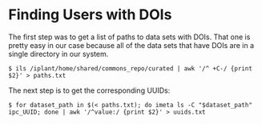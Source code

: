 # Finding Users with DOIs

The first step was to get a list of paths to data sets with DOIs. That one is pretty easy in our case because all of the
data sets that have DOIs are in a single directory in our system.

```
$ ils /iplant/home/shared/commons_repo/curated | awk '/^ +C-/ {print $2}' > paths.txt
```

The next step is to get the corresponding UUIDs:

```
$ for dataset_path in $(< paths.txt); do imeta ls -C "$dataset_path" ipc_UUID; done | awk '/^value:/ {print $2}' > uuids.txt
```
